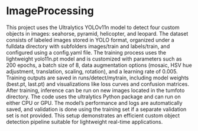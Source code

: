 # ImageProcessing
This project uses the Ultralytics YOLOv11n model to detect four custom objects in images: seahorse, pyramid, helicopter, and leopard. The dataset consists of labeled images stored in YOLO format, organized under a fulldata directory with subfolders images/train and labels/train, and configured using a config.yaml file. The training process uses the lightweight yolo11n.pt model and is customized with parameters such as 200 epochs, a batch size of 8, data augmentation options (mosaic, HSV hue adjustment, translation, scaling, rotation), and a learning rate of 0.005. Training outputs are saved in runs/detect/mytrain, including model weights (best.pt, last.pt) and visualizations like loss curves and confusion matrices. After training, inference can be run on new images located in the tumfoto directory. The code uses the ultralytics Python package and can run on either CPU or GPU. The model’s performance and logs are automatically saved, and validation is done using the training set if a separate validation set is not provided. This setup demonstrates an efficient custom object detection pipeline suitable for lightweight real-time applications.
